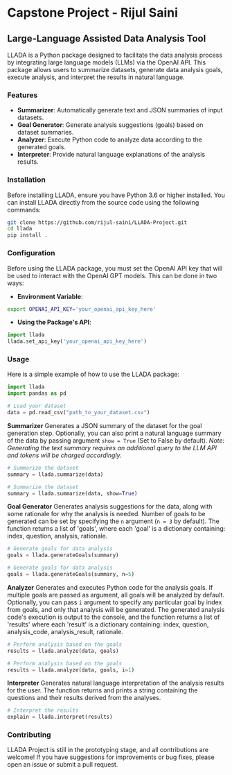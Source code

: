 # Capstone Project - Rijul Saini
## Large-Language Assisted Data Analysis Tool

LLADA is a Python package designed to facilitate the data analysis process by integrating large language models (LLMs) via the OpenAI API. This package allows users to summarize datasets, generate data analysis goals, execute analysis, and interpret the results in natural language.


### Features

- **Summarizer**: Automatically generate text and JSON summaries of input datasets.
- **Goal Generator**: Generate analysis suggestions (goals) based on dataset summaries.
- **Analyzer**: Execute Python code to analyze data according to the generated goals.
- **Interpreter**: Provide natural language explanations of the analysis results.

### Installation

Before installing LLADA, ensure you have Python 3.6 or higher installed. You can install LLADA directly from the source code using the following commands:

```bash
git clone https://github.com/rijul-saini/LLADA-Project.git
cd llada
pip install .
```

### Configuration

Before using the LLADA package, you must set the OpenAI API key that will be used to interact with the OpenAI GPT models. This can be done in two ways:

- **Environment Variable**:
```bash
export OPENAI_API_KEY='your_openai_api_key_here'
```
- **Using the Package's API**:
```python
import llada
llada.set_api_key('your_openai_api_key_here')
```

### Usage

Here is a simple example of how to use the LLADA package:

```python
import llada
import pandas as pd

# Load your dataset
data = pd.read_csv("path_to_your_dataset.csv")
```

**Summarizer**
Generates a JSON summary of the dataset for the goal generation step. 
Optionally, you can also print a natural language summary of the data by passing argument `show = True` (Set to False by default).
*Note: Generating the text summary requires an additional query to the LLM API and tokens will be charged accordingly.*

```python
# Summarize the dataset
summary = llada.summarize(data)
```
```python
# Summarize the dataset
summary = llada.summarize(data, show=True)
```

**Goal Generator**
Generates analysis suggestions for the data, along with some rationale for why the analysis is needed. 
Number of goals to be generated can be set by specifying the `n` argument (`n = 3` by default).
The function returns a list of 'goals', where each 'goal' is a dictionary containing: index, question, analysis, rationale.

```python
# Generate goals for data analysis
goals = llada.generateGoals(summary)
```
```python
# Generate goals for data analysis
goals = llada.generateGoals(summary, n=5)
```

**Analyzer**
Generates and executes Python code for the analysis goals. If multiple goals are passed as argument, all goals will be analyzed by default. 
Optionally, you can pass `i` argument to specify any particular goal by index from goals, and only that analysis will be generated.
The generated analysis code's execution is output to the console, and the function returns a list of 'results' where each 'result' is a dictionary containing: index, question, analysis_code, analysis_result, rationale.

```python
# Perform analysis based on the goals
results = llada.analyze(data, goals)
```
```python
# Perform analysis based on the goals
results = llada.analyze(data, goals, i=1)
```

**Interpreter**
Generates natural language interpretation of the analysis results for the user.
The function returns and prints a string containing the questions and their results derived from the analyses.

```python
# Interpret the results
explain = llada.interpret(results)
```

### Contributing

LLADA Project is still in the prototyping stage, and all contributions are welcome! If you have suggestions for improvements or bug fixes, please open an issue or submit a pull request.
